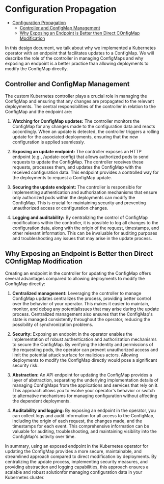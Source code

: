 # Configuration Propagation

- [Configuration Propagation](#configuration-propagation)
  - [Controller and ConfigMap Management](#controller-and-configmap-management)
  - [Why Exposing an Endpoint is Better then Direct COnfigMap Modification](#why-exposing-an-endpoint-is-better-then-direct-configmap-modification)

In this design document, we talk about why we implemented a Kubernetes operator
with an endpoint that facilitates updates to a ConfigMap. We will describe the
role of the controller in managing ConfigMaps and why exposing an endpoint is a
better practice than allowing deployments to modify the ConfigMap directly.

## Controller and ConfigMap Management

The custom Kubernetes controller plays a crucial role in managing the ConfigMap
and ensuring that any changes are propagated to the relevant deployments. The
central responsibilities of the controller in relation to the ConfigMap and the
endpoint are:

1. **Watching for ConfigMap updates:** The controller monitors the ConfigMap for
   any changes made to the configuration data and reacts accordingly. When an
   update is detected, the controller triggers a rolling update for the
   associated deployments, ensuring that the new configuration is applied
   seamlessly.

2. **Exposing an update endpoint:** The controller exposes an HTTP endpoint
   (e.g., /update-config) that allows authorized pods to send requests to update
   the ConfigMap. The controller receives these requests, processes them, and
   updates the ConfigMap with the received configuration data. This endpoint
   provides a controlled way for the deployments to request a ConfigMap update.

3. **Securing the update endpoint:** The controller is responsible for
   implementing authentication and authorization mechanisms that ensure only
   authorized pods within the deployments can modify the ConfigMap. This is
   crucial for maintaining security and preventing unauthorized access or
   configuration changes.

4. **Logging and auditability:** By centralizing the control of ConfigMap
   modifications within the controller, it is possible to log all changes to the
   configuration data, along with the origin of the request, timestamps, and
   other relevant information. This can be invaluable for auditing purposes and
   troubleshooting any issues that may arise in the update process.

## Why Exposing an Endpoint is Better then Direct COnfigMap Modification

Creating an endpoint in the controller for updating the ConfigMap offers several
advantages compared to allowing deployments to modify the ConfigMap directly:

1. **Centralized management:** Leveraging the controller to manage ConfigMap
   updates centralizes the process, providing better control over the behavior
   of your operator. This makes it easier to maintain, monitor, and debug any
   potentialissues that may arise during the update process. Centralized
   management also ensures that the ConfigMap's state is managed consistently
   throughout the operator, reducing the possibility of synchronization
   problems.

2. **Security:** Exposing an endpoint in the operator enables the implementation
   of robust authentication and authorization mechanisms to secure the
   ConfigMap. By verifying the identity and permissions of the requesting pods,
   the operator can prevent unauthorized access and limit the potential attack
   surface for malicious actors. Allowing deployments to modify the ConfigMap
   directly would pose a significant security risk.

3. **Abstraction:** An API endpoint for updating the ConfigMap provides a layer
   of abstraction, separating the underlying implementation details of managing
   ConfigMaps from the applications and services that rely on it. This approach
   allows you to evolve your operator's behavior or switch to alternative
   mechanisms for managing configuration without affecting the dependent
   deployments.

4. **Auditability and logging:** By exposing an endpoint in the operator, you
   can collect logs and audit information for all access to the ConfigMap,
   including the origin of each request, the changes made, and the timestamps
   for each event. This comprehensive information can be valuable for auditing,
   troubleshooting, and maintaining visibility into the ConfigMap's activity
   over time.

In summary, using an exposed endpoint in the Kubernetes operator for updating
the ConfigMap provides a more secure, maintainable, and streamlined approach
compared to direct modification by deployments. By centralizing the update
process, implementing security measures, and providing abstraction and logging
capabilities, this approach ensures a scalable and robust solutionfor managing
configuration data in your Kubernetes cluster.
